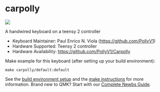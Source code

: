 # carpolly

![](https://i.imgur.com/w691sNnl.png)

A handwired keyboard on a teensy 2 controller

* Keyboard Maintainer: Paul Enrico N. Viola (https://github.com/PollyV1)
* Hardware Supported: Teensy 2 controller
* Hardware Availability: https://github.com/PollyV1/Carpolly


Make example for this keyboard (after setting up your build environment):

    make carpolly/default:default

See the [build environment setup](https://docs.qmk.fm/#/getting_started_build_tools) and the [make instructions](https://docs.qmk.fm/#/getting_started_make_guide) for more information. Brand new to QMK? Start with our [Complete Newbs Guide](https://docs.qmk.fm/#/newbs).